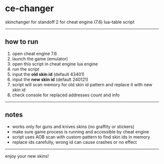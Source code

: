 # ce-changer

skinchanger for standoff 2
for cheat engine (7.6) lua-table script

---

## how to run

1. open cheat engine 7.6
2. launch the game (emulator)
3. open this script in cheat engine lua engine
4. run the script
5. input the **old skin id** (default 43401)
6. input the **new skin id** (default 240121)
7. script will scan memory for old skin id pattern and replace it with new skin id
8. check console for replaced addresses count and info

---

## notes

- works only for guns and knives skins (no graffity or stickers)
- make sure game process is running and accessible by cheat engine
- script uses AOB scan with custom pattern to find skin ids in memory
- replace ids carefully, wrong id can cause crashes or no effect

---

enjoy your new skins!
